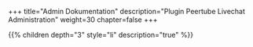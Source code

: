 +++
title="Admin Dokumentation"
description="Plugin Peertube Livechat Administration"
weight=30
chapter=false
+++

{{% children depth="3" style="li" description="true" %}}
